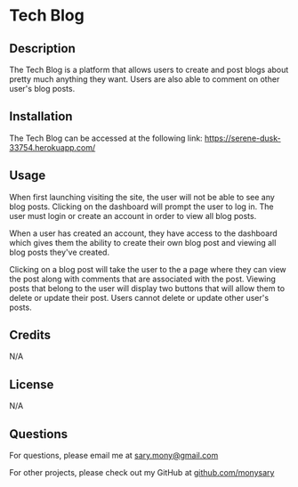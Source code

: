 # Tech Blog

## Description
The Tech Blog is a platform that allows users to create and post blogs about pretty much anything they want. Users are also able to comment on other user's blog posts.

## Installation
The Tech Blog can be accessed at the following link: https://serene-dusk-33754.herokuapp.com/

## Usage
When first launching visiting the site, the user will not be able to see any blog posts. Clicking on the dashboard will prompt the user to log in. The user must login or create an account in order to view all blog posts.

When a user has created an account, they have access to the dashboard which gives them the ability to create their own blog post and viewing all blog posts they've created.

Clicking on a blog post will take the user to the a page where they can view the post along with comments that are associated with the post. Viewing posts that belong to the user will display two buttons that will allow them to delete or update their post. Users cannot delete or update other user's posts.

## Credits
N/A

## License
N/A

## Questions
For questions, please email me at sary.mony@gmail.com

For other projects, please check out my GitHub at [github.com/monysary](github.com/monysary)